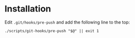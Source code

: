 # Installation

Edit `.git/hooks/pre-push` and add the following line to the top:

```
./scripts/git-hooks/pre-push "$@" || exit 1
```
